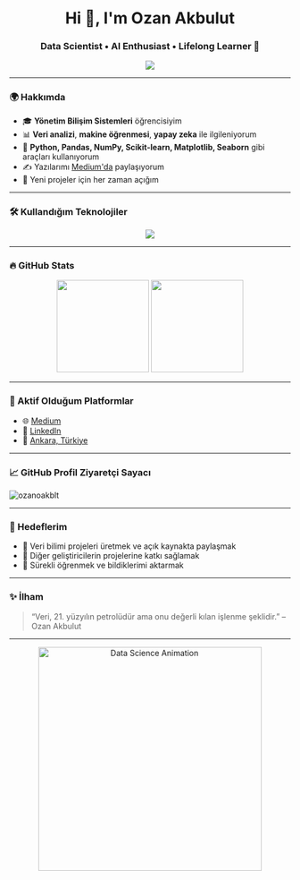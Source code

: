 <h1 align="center">Hi 👋, I'm Ozan Akbulut</h1>
<h3 align="center">Data Scientist • AI Enthusiast • Lifelong Learner 🌱</h3>

<p align="center">
  <img src="https://readme-typing-svg.demolab.com/?lines=Veri+Analizi+Uzmanı;Makine+Öğrenmesi+Tutkunu;Python+ve+Veri+ile+Dans+Ediyorum!&center=true&width=500&height=45&color=00FFB2&vCenter=true&pause=1000&size=22" />
</p>

---

### 🌍 Hakkımda

- 🎓 **Yönetim Bilişim Sistemleri** öğrencisiyim  
- 📊 **Veri analizi**, **makine öğrenmesi**, **yapay zeka** ile ilgileniyorum  
- 📌 **Python, Pandas, NumPy, Scikit-learn, Matplotlib, Seaborn** gibi araçları kullanıyorum  
- ✍️ Yazılarımı [Medium'da](https://medium.com/@ozan.akblt) paylaşıyorum  
- 💬 Yeni projeler için her zaman açığım  

---

### 🛠️ Kullandığım Teknolojiler

<p align="center">
  <img src="https://skillicons.dev/icons?i=python,tensorflow,scikit-learn,jupyter,pandas,numpy,matplotlib,seaborn,git,github,vscode,linux" />
</p>

---

### 🔥 GitHub Stats

<p align="center">
  <img src="https://github-readme-stats.vercel.app/api?username=ozanoakblt&show_icons=true&theme=tokyonight&hide_title=true" height="165"/>
  <img src="https://github-readme-stats.vercel.app/api/top-langs/?username=ozanoakblt&layout=compact&theme=tokyonight&hide_title=true" height="165"/>
</p>

---

### 🚀 Aktif Olduğum Platformlar

- 🌐 [Medium](https://medium.com/@ozan.akblt)
- 💼 [LinkedIn](https://www.linkedin.com/in/ozan-akbulut-416167261/)
- 📌 [Ankara, Türkiye](https://www.google.com/maps/place/Ankara)

---

### 📈 GitHub Profil Ziyaretçi Sayacı

<p align="left">
  <img src="https://komarev.com/ghpvc/?username=ozanoakblt&label=Ziyaretçi+Sayısı&color=0e75b6&style=flat" alt="ozanoakblt" />
</p>

---

### 🎯 Hedeflerim

- 📂 Veri bilimi projeleri üretmek ve açık kaynakta paylaşmak  
- 🌟 Diğer geliştiricilerin projelerine katkı sağlamak  
- 🧠 Sürekli öğrenmek ve bildiklerimi aktarmak  

---

### ✨ İlham

> “Veri, 21. yüzyılın petrolüdür ama onu değerli kılan işlenme şeklidir.” – Ozan Akbulut

---

<p align="center">
  <img src="https://media.giphy.com/media/LMcB8XospGZO8UQq87/giphy.gif" width="400" alt="Data Science Animation" />
</p>

